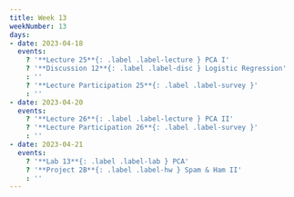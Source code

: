 ```yaml
---
title: Week 13
weekNumber: 13
days:
- date: 2023-04-18
  events:
    ? '**Lecture 25**{: .label .label-lecture } PCA I'
    ? '**Discussion 12**{: .label .label-disc } Logistic Regression' 
    : ''
    ? '**Lecture Participation 25**{: .label .label-survey }'
    : ''
- date: 2023-04-20
  events:
    ? '**Lecture 26**{: .label .label-lecture } PCA II'
    ? '**Lecture Participation 26**{: .label .label-survey }'
    : ''
- date: 2023-04-21
  events:
    ? '**Lab 13**{: .label .label-lab } PCA'
    ? '**Project 2B**{: .label .label-hw } Spam & Ham II'
    : ''
---
```

